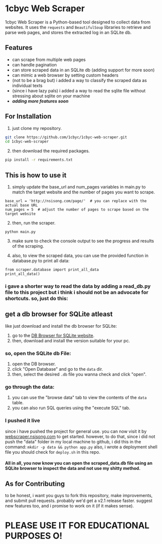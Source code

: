 # 1cbyc Web Scraper

1cbyc Web Scraper is a Python-based tool designed to collect data from websites. It uses the `requests` and `BeautifulSoup` libraries to retrieve and parse web pages, and stores the extracted log in an SQLite db.

## Features

- can scrape from multiple web pages
- can handle pagination
- can store scraped data in an SQLite db (adding support for more soon)
- can mimic a web browser by setting custom headers
- (not to be a brag but) i added a way to classify the scraped data as individual texts
- (since i have lazy pals) i added a way to read the sqlite file without stressing about sqlite on your machine
- **_adding more features soon_**

## For Installation

1. just clone my repository.

```bash
git clone https://github.com/1cbyc/1cbyc-web-scraper.git
cd 1cbyc-web-scraper
```

2. then download the required packages.

```bash
pip install -r requirements.txt
```

## This is how to use it

1. simply update the base_url and num_pages variables in main.py to match the target website and the number of pages you want to scrape.

```
base_url = 'http://nsisong.com/page/'  # you can replace with the actual base URL
num_pages = 5  # adjust the number of pages to scrape based on the target website
```
2. then, run the scraper.

```
python main.py
```

3. make sure to check the console output to see the progress and results of the scraping.


4. also, to view the scraped data, you can use the provided function in database.py to print all data:

```
from scraper.database import print_all_data
print_all_data()
```

### i gave a shorter way to read the data by adding a read_db.py file to this project but i think i should not be an advocate for shortcuts. so, just do this:

## get a db browser for SQLite atleast

like just download and install the db browser for SQLite:

1. go to the [DB Browser for SQLite website](https://sqlitebrowser.org/).
2. then, download and install the version suitable for your pc.

### so, open the SQLite db File:

1. open the DB browser.
2. click "Open Database" and go to the `data` dir.
3. then, select the desired `.db` file you wanna check and click "open".

### go through the data:

1. you can use the "browse data" tab to view the contents of the `data` table.
2. you can also run SQL queries using the "execute SQL" tab.

### I pushed it live 

since i have pushed the project for general use. you can now visit it by [webscraper.nsisong.com](https://webscraper.nsisong.com) to get started.
however, to do that, since i did not push the "data" folder in my local machine to github, i did this in the command:
`mkdir -p data && python app.py` also, i wrote a deployment shell file you should check for `deploy.sh` in this repo.

#### All in all, you now know you can open the scraped_data.db file using an SQLite browser to inspect the data and not use my shitty method.


## As for Contributing

to be honest, i want you guys to fork this repository, make improvements, and submit pull requests. probably we'd get a v2.1 release faster. suggest new features too, and i promise to work on it (if it makes sense).


# PLEASE USE IT FOR EDUCATIONAL PURPOSES O!